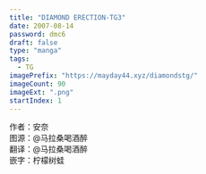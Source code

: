 ```yaml
---
title: "DIAMOND ERECTION-TG3"
date: 2007-08-14
password: dmc6
draft: false
type: "manga"
tags:
  - TG
imagePrefix: "https://mayday44.xyz/diamondstg/"  
imageCount: 90
imageExt: ".png" 
startIndex: 1
---
```

作者：安奈   
图源：@马拉桑喝酒醉  
翻译：@马拉桑喝酒醉  
嵌字：柠檬树蛙   